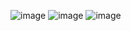 ![image](https://github.com/Rpatel9675/rocky.github.io/assets/120505241/9e101325-4210-4d3b-895b-1d3b4bc3221c)
![image](https://github.com/Rpatel9675/rocky.github.io/assets/120505241/369ae8cd-e5e4-4afe-9585-865160dae8bc)
![image](https://github.com/Rpatel9675/rocky.github.io/assets/120505241/a5c14810-d4f9-4eb9-ae64-8edb0e16892b)

